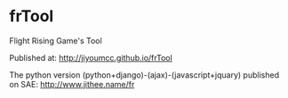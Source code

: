 # frTool
Flight Rising Game's Tool

Published at: http://jiyoumcc.github.io/frTool

The python version (python+django)-(ajax)-(javascript+jquary) published on SAE: http://www.jithee.name/fr
